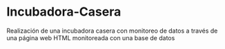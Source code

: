 # Incubadora-Casera
Realización de una incubadora casera con monitoreo de datos a través de una página web HTML monitoreada con una base de datos 
